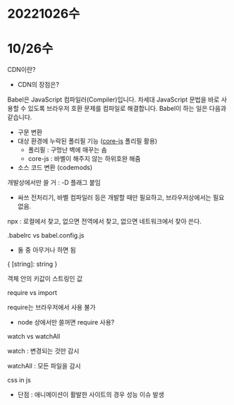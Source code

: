 # 20221026수

# 10/26수

CDN이란?

- CDN의 장점은?

Babel은 JavaScript 컴파일러(Compiler)입니다. 차세대 JavaScript 문법을 바로 사용할 수 있도록 브라우저 호환 문제를 컴파일로 해결합니다. Babel이 하는 일은 다음과 같습니다.

- 구문 변환
- 대상 환경에 누락된 폴리필 기능 ([core-js](https://github.com/zloirock/core-js) 폴리필 활용)
  - 폴리필 : 구멍난 벽에 매꾸는 솜
  - core-js : 바벨이 해주지 않는 하위호완 해줌
- 소스 코드 변환 (codemods)

개발상에서만 쓸 거 : -D 플래그 붙임

- 싸쓰 전처리기, 바벨 컴파일러 등은 개발할 때만 필요하고, 브라우저상에서는 필요 없음.

npx : 로컬에서 찾고, 없으면 전역에서 찾고, 없으면 네트워크에서 찾아 쓴다.

.babelrc vs babel.config.js

- 둘 중 아무거나 하면 됨

{ [string]: string }

객체 안의 키값이 스트링인 값

require vs import

require는 브라우저에서 사용 불가

- node 상에서만 쓸꺼면 require 사용?

watch vs watchAll

watch : 변경되는 것만 감시

watchAll : 모든 파일을 감시

css in js

- 단점 : 애니메이션이 활발한 사이트의 경우 성능 이슈 발생
